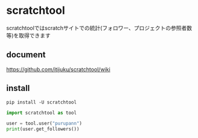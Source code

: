 # scratchtool
scratchtoolではscratchサイトでの統計(フォロワー、プロジェクトの参照者数等)を取得できます

## document
https://github.com/itijuku/scratchtool/wiki

## install
```
pip install -U scratchtool
```

```python
import scratchtool as tool

user = tool.user("purupann")
print(user.get_followers())
```

